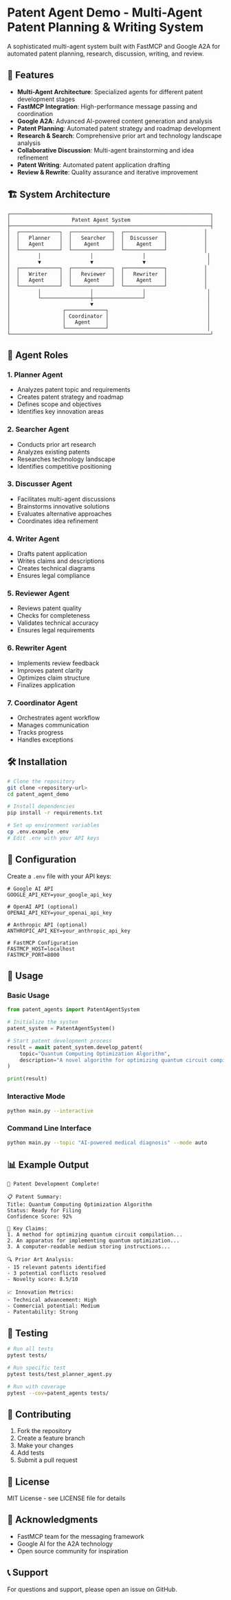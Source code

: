 # Patent Agent Demo - Multi-Agent Patent Planning & Writing System

A sophisticated multi-agent system built with FastMCP and Google A2A for automated patent planning, research, discussion, writing, and review.

## 🚀 Features

- **Multi-Agent Architecture**: Specialized agents for different patent development stages
- **FastMCP Integration**: High-performance message passing and coordination
- **Google A2A**: Advanced AI-powered content generation and analysis
- **Patent Planning**: Automated patent strategy and roadmap development
- **Research & Search**: Comprehensive prior art and technology landscape analysis
- **Collaborative Discussion**: Multi-agent brainstorming and idea refinement
- **Patent Writing**: Automated patent application drafting
- **Review & Rewrite**: Quality assurance and iterative improvement

## 🏗️ System Architecture

```
┌─────────────────────────────────────────────────────────────────┐
│                    Patent Agent System                          │
├─────────────────────────────────────────────────────────────────┤
│  ┌─────────────┐  ┌─────────────┐  ┌─────────────┐            │
│  │   Planner   │  │   Searcher  │  │  Discusser  │            │
│  │   Agent     │  │    Agent    │  │    Agent    │            │
│  └─────────────┘  └─────────────┘  └─────────────┘            │
│         │                │                │                    │
│         ▼                ▼                ▼                    │
│  ┌─────────────┐  ┌─────────────┐  ┌─────────────┐            │
│  │   Writer    │  │   Reviewer  │  │   Rewriter  │            │
│  │   Agent     │  │    Agent    │  │    Agent    │            │
│  └─────────────┘  └─────────────┘  └─────────────┘            │
│         │                │                │                    │
│         └────────────────┼────────────────┘                    │
│                          ▼                                     │
│                 ┌─────────────┐                                │
│                 │ Coordinator │                                │
│                 │   Agent     │                                │
│                 └─────────────┘                                │
└─────────────────────────────────────────────────────────────────┘
```

## 🎯 Agent Roles

### 1. **Planner Agent**
- Analyzes patent topic and requirements
- Creates patent strategy and roadmap
- Defines scope and objectives
- Identifies key innovation areas

### 2. **Searcher Agent**
- Conducts prior art research
- Analyzes existing patents
- Researches technology landscape
- Identifies competitive positioning

### 3. **Discusser Agent**
- Facilitates multi-agent discussions
- Brainstorms innovative solutions
- Evaluates alternative approaches
- Coordinates idea refinement

### 4. **Writer Agent**
- Drafts patent application
- Writes claims and descriptions
- Creates technical diagrams
- Ensures legal compliance

### 5. **Reviewer Agent**
- Reviews patent quality
- Checks for completeness
- Validates technical accuracy
- Ensures legal requirements

### 6. **Rewriter Agent**
- Implements review feedback
- Improves patent clarity
- Optimizes claim structure
- Finalizes application

### 7. **Coordinator Agent**
- Orchestrates agent workflow
- Manages communication
- Tracks progress
- Handles exceptions

## 🛠️ Installation

```bash
# Clone the repository
git clone <repository-url>
cd patent_agent_demo

# Install dependencies
pip install -r requirements.txt

# Set up environment variables
cp .env.example .env
# Edit .env with your API keys
```

## 🔧 Configuration

Create a `.env` file with your API keys:

```env
# Google AI API
GOOGLE_API_KEY=your_google_api_key

# OpenAI API (optional)
OPENAI_API_KEY=your_openai_api_key

# Anthropic API (optional)
ANTHROPIC_API_KEY=your_anthropic_api_key

# FastMCP Configuration
FASTMCP_HOST=localhost
FASTMCP_PORT=8000
```

## 🚀 Usage

### Basic Usage

```python
from patent_agents import PatentAgentSystem

# Initialize the system
patent_system = PatentAgentSystem()

# Start patent development process
result = await patent_system.develop_patent(
    topic="Quantum Computing Optimization Algorithm",
    description="A novel algorithm for optimizing quantum circuit compilation"
)

print(result)
```

### Interactive Mode

```bash
python main.py --interactive
```

### Command Line Interface

```bash
python main.py --topic "AI-powered medical diagnosis" --mode auto
```

## 📊 Example Output

```
🎯 Patent Development Complete!

📋 Patent Summary:
Title: Quantum Computing Optimization Algorithm
Status: Ready for Filing
Confidence Score: 92%

📝 Key Claims:
1. A method for optimizing quantum circuit compilation...
2. An apparatus for implementing quantum optimization...
3. A computer-readable medium storing instructions...

🔍 Prior Art Analysis:
- 15 relevant patents identified
- 3 potential conflicts resolved
- Novelty score: 8.5/10

📈 Innovation Metrics:
- Technical advancement: High
- Commercial potential: Medium
- Patentability: Strong
```

## 🧪 Testing

```bash
# Run all tests
pytest tests/

# Run specific test
pytest tests/test_planner_agent.py

# Run with coverage
pytest --cov=patent_agents tests/
```

## 🤝 Contributing

1. Fork the repository
2. Create a feature branch
3. Make your changes
4. Add tests
5. Submit a pull request

## 📄 License

MIT License - see LICENSE file for details

## 🙏 Acknowledgments

- FastMCP team for the messaging framework
- Google AI for the A2A technology
- Open source community for inspiration

## 📞 Support

For questions and support, please open an issue on GitHub.